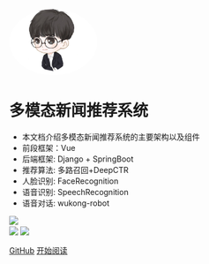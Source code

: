 <img width="160px" style="border-radius: 50%" bor src="head.jpg">

# **多模态新闻推荐系统**

- 本文档介绍多模态新闻推荐系统的主要架构以及组件
- 前段框架：Vue
- 后端框架: Django + SpringBoot
- 推荐算法: 多路召回+DeepCTR
- 人脸识别: FaceRecognition
- 语音识别: SpeechRecognition
- 语音对话: wukong-robot 

![](https://img.shields.io/badge/MIT-newsrecsys-red.svg)  
![](https://img.shields.io/badge/stars-%E2%98%85%E2%98%85%E2%98%85%E2%98%85%E2%98%85-brightgreen.svg) 
![](https://img.shields.io/badge/version-v0.0.1-blue.svg)    

[GitHub](https://github.com/harrytsz)
[开始阅读](?id=人工智能新闻推荐系统)
